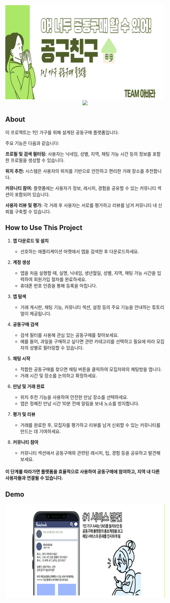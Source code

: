 <!-- Intro-->

<!--
* Thanks for reviewing my Project-README-Template! 
* Access the blank-template here (https://github.com/YousefIbrahimismail/Project-README-Template/blob/main/Templates/_blank-README.md) 
* 
* Read the comments for an easy step by step guide.or read this Make_it_Yours guide here: () // add Personalization_md_file
* Enjoy!
-->


<!-- Shields Section--><!-- Optional -->

<!-- 
* Insert project shields and badges through this link https://shields.io/
* 
*
-->



<!-- Logo Section  --><!-- Required -->

<!--
* Insert an image URL in the <img> "src" attribute bellow. (line )
* 
* Insert your github profile URL in the <a> "href" attribute bellow (line )
-->
<div align="center">
    <a href="https://github.com/YousefIbrahimismail" target="_blank">
        <img src="/images/main_pos.png" 
        alt="Logo" width="644" height="297">
    </a>
</div>



<!-- Project title 
* use a dynamic typing-SvG here https://readme-typing-svg.demolab.com/demo/
*
*  Instead you can type your project name after a # header
-->

<div align="center">
<img src="https://readme-typing-svg.demolab.com?font=Nanum+Pen+Script&weight=150&size=30&duration=2000&pause=10&center=true&repeat=false&width=435&lines=%EC%95%BC!+%EB%84%88%EB%8F%84+%EA%B3%B5%EB%8F%99%EA%B5%AC%EB%A7%A4+%ED%95%A0+%EC%88%98+%EC%9E%88%EC%96%B4!;%EA%B3%B5%EA%B5%AC%EC%B9%9C%EA%B5%AC">
</div>


## About<!-- Required -->
<!-- 
* information about the project 
* 
* keep it short and sweet
-->


이 프로젝트는 1인 가구를 위해 설계된 공동구매 플랫폼입니다. 

주요 기능은 다음과 같습니다:

**프로필 및 검색 필터링:** 사용자는 닉네임, 성별, 지역, 채팅 가능 시간 등의 정보를 포함한 프로필을 생성할 수 있습니다.  

**위치 추천:** 시스템은 사용자의 위치를 기반으로 안전하고 편리한 거래 장소를 추천합니다.  

**커뮤니티 참여:** 플랫폼에는 사용자가 정보, 레시피, 경험을 공유할 수 있는 커뮤니티 섹션이 포함되어 있습니다.  

**사용자 리뷰 및 평가:** 각 거래 후 사용자는 서로를 평가하고 리뷰를 남겨 커뮤니티 내 신뢰를 구축할 수 있습니다.





## How to Use This Project

1. **앱 다운로드 및 설치**
   - 선호하는 애플리케이션 마켓에서 앱을 검색한 후 다운로드하세요.

2. **계정 생성**
   - 앱을 처음 실행할 때, 실명, 닉네임, 생년월일, 성별, 지역, 채팅 가능 시간을 입력하여 회원가입 절차를 완료하세요. 
   - 휴대폰 번호 인증을 통해 등록을 마칩니다.

3. **앱 탐색**
   - 거래 게시판, 채팅 기능, 커뮤니티 섹션, 설정 등의 주요 기능을 안내하는 튜토리얼이 제공됩니다.

4. **공동구매 검색**
   - 검색 필터를 사용해 관심 있는 공동구매를 찾아보세요.
   - 예를 들어, 과일을 구매하고 싶다면 관련 카테고리를 선택하고 필요에 따라 모집자의 성별로 필터링할 수 있습니다.

5. **채팅 시작**
   - 적합한 공동구매를 찾으면 채팅 버튼을 클릭하여 모집자와의 채팅방을 엽니다.
   - 거래 시간 및 장소를 논의하고 확정하세요.

6. **만남 및 거래 완료**
   - 위치 추천 기능을 사용하여 안전한 만남 장소를 선택하세요.
   - 앱은 정해진 만남 시간 10분 전에 알림을 보내 노쇼를 방지합니다.

7. **평가 및 리뷰**
   - 거래를 완료한 후, 모집자를 평가하고 리뷰를 남겨 신뢰할 수 있는 커뮤니티를 만드는 데 기여하세요.

8. **커뮤니티 참여**
   - 커뮤니티 섹션에서 공동구매와 관련된 레시피, 팁, 경험 등을 공유하고 발견해 보세요.

#### 이 단계를 따라가면 플랫폼을 효율적으로 사용하여 공동구매에 참여하고, 지역 내 다른 사용자들과 연결될 수 있습니다.

## Demo<!-- Required -->
<!-- 
* You can add a demo here GH supports images/ GIFs/videos 
* 
* It's recommended to use GIFs as they are more dynamic
-->


<div align="center">
    <a href="https://github.com/YousefIbrahimismail" target="_blank">
        <img src="/images/1.gif" 
        alt="Logo" width="644" height="297">
    </a>
</div>


